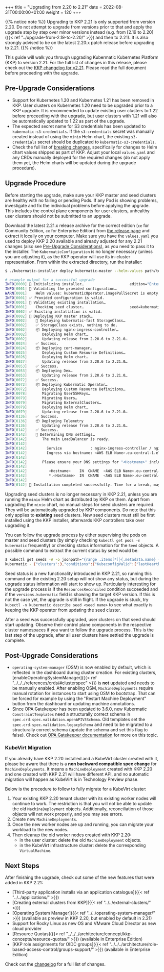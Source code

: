 
+++
title = "Upgrading from 2.20 to 2.21"
date = 2022-08-31T00:00:00+01:00
weight = 120
+++

{{% notice note %}}
Upgrading to KKP 2.21 is only supported from version 2.20. Do not attempt to upgrade from versions prior to that and apply the upgrade step by step over minor versions instead (e.g. from [2.19 to 2.20]({{< ref "../upgrade-from-2.19-to-2.20/" >}}) and then to 2.21). It is also strongly advised to be on the latest 2.20.x patch release before upgrading to 2.21.
{{% /notice %}}

This guide will walk you through upgrading Kubermatic Kubernetes Platform (KKP) to version 2.21. For the full list of changes in this release, please check out the [KKP changelog for v2.21](https://github.com/kubermatic/kubermatic/blob/main/docs/changelogs/CHANGELOG-2.21.md). Please read the full document before proceeding with the upgrade.

## Pre-Upgrade Considerations

- Support for Kubernetes 1.20 and Kubernetes 1.21 has been removed in KKP. User clusters on Kubernetes 1.20 need to be upgraded prior to a KKP upgrade. It is recommended to update existing user clusters to 1.22 before proceeding with the upgrade, but user clusters with 1.21 will also be automatically updated to 1.22 as part of the upgrade.
- The expected secret name for S3 credentials has been updated to `kubermatic-s3-credentials`. If the `s3-credentials` secret was manually created instead of using the `minio` Helm chart, the existing `s3-credentials` secret should be duplicated to `kubermatic-s3-credentials`.
- Check the full list of [breaking changes](https://github.com/kubermatic/kubermatic/blob/main/docs/changelogs/CHANGELOG-2.21.md#breaking-changes), specifically for changes to Helm chart values shipped as part of KKP. Adjust your local `values.yaml` and any CRDs manually deployed for the required changes (do not apply them yet, the Helm charts will be updated during the upgrade procedure).

## Upgrade Procedure

Before starting the upgrade, make sure your KKP master and seed clusters are healthy with no failing or pending Pods. If any Pod is showing problems, investigate and fix the individual problems before applying the upgrade. This includes the control plane components for user clusters, unhealthy user clusters should not be submitted to an upgrade.

Download the latest 2.21.x release archive for the correct edition (`ce` for Community Edition, `ee` for Enterprise Edition) from [the release page](https://github.com/kubermatic/kubermatic/releases) and extract it locally on your computer. Make sure you have the `values.yaml` you used to deploy KKP 2.20 available and already adjusted for any 2.21 changes (also see [Pre-Upgrade Considerations](#pre-upgrade-considerations)), as you need to pass it to the installer. The `KubermaticConfiguration` is no longer necessary (unless you are adjusting it), as the KKP operator will use its in-cluster representation. From within the extracted directory, run the installer:

```sh
$ ./kubermatic-installer deploy kubermatic-master --helm-values path/to/values.yaml

# example output for a successful upgrade
INFO[0000] 🚀 Initializing installer…                     edition="Enterprise Edition" version=v2.21.0
INFO[0001] 🚦 Validating the provided configuration…
WARN[0001]    Helm values: kubermaticOperator.imagePullSecret is empty, setting to spec.imagePullSecret from KubermaticConfiguration
INFO[0001] ✅ Provided configuration is valid.
INFO[0001] 🚦 Validating existing installation…
INFO[0001]    Checking seed cluster…                     seed=kubermatic
INFO[0002] ✅ Existing installation is valid.
INFO[0002] 🛫 Deploying KKP master stack…
INFO[0002]    💾 Deploying kubermatic-fast StorageClass…
INFO[0002]    ✅ StorageClass exists, nothing to do.
INFO[0002]    📦 Deploying nginx-ingress-controller…
INFO[0002]       Deploying Helm chart…
INFO[0002]       Updating release from 2.20.6 to 2.21.0…
INFO[0024]    ✅ Success.
INFO[0024]    📦 Deploying cert-manager…
INFO[0025]       Deploying Custom Resource Definitions…
INFO[0026]       Deploying Helm chart…
INFO[0027]       Updating release from 2.20.6 to 2.21.0…
INFO[0053]    ✅ Success.
INFO[0053]    📦 Deploying Dex…
INFO[0053]       Updating release from 2.20.6 to 2.21.0…
INFO[0072]    ✅ Success.
INFO[0072]    📦 Deploying Kubermatic Operator…
INFO[0072]       Deploying Custom Resource Definitions…
INFO[0078]       Migrating UserSSHKeys…
INFO[0079]       Migrating Users…
INFO[0079]       Migrating ExternalClusters…
INFO[0079]       Deploying Helm chart…
INFO[0079]       Updating release from 2.20.6 to 2.21.0…
INFO[0136]    ✅ Success.
INFO[0136]    📦 Deploying Telemetry
INFO[0136]       Updating release from 2.20.6 to 2.21.0…
INFO[0142]    ✅ Success.
INFO[0142]    📡 Determining DNS settings…
INFO[0142]       The main LoadBalancer is ready.
INFO[0142]
INFO[0142]         Service             : nginx-ingress-controller / nginx-ingress-controller
INFO[0142]         Ingress via hostname: <AWS ELB Name>.eu-central-1.elb.amazonaws.com
INFO[0142]
INFO[0142]       Please ensure your DNS settings for "<Hostname>" include the following records:
INFO[0142]
INFO[0142]          <Hostname>    IN  CNAME  <AWS ELB Name>.eu-central-1.elb.amazonaws.com.
INFO[0142]          *.<Hostname>  IN  CNAME  <AWS ELB Name>.eu-central-1.elb.amazonaws.com.
INFO[0142]
INFO[0142] 🛬 Installation completed successfully. Time for a break, maybe? ☺
```

Upgrading seed clusters is no longer necessary in KKP 2.21, unless you are running the `minio` Helm chart as distributed by KKP on them. Apart from upgrading the `minio` chart, no manual steps for seed clusters are required. They will be automatically upgraded by KKP components. Do note that this only applies to **existing** seed clusters. New seed clusters must still be first installed using the KKP installer, afterwards KKP controllers take over upgrading it.

You can follow the upgrade process by either supervising the pods on master and seed clusters (by simply checking `kubectl get pods -n kubermatic` frequently) or checking status information for the `Seed` objects. A possible command to extract the current status by seed would be:

```sh
$ kubectl get seeds -A -o jsonpath="{range .items[*]}{.metadata.name} - {.status}{'\n'}{end}"
kubermatic - {"clusters":3,"conditions":{"KubeconfigValid":{"lastHeartbeatTime":"2022-08-03T10:10:32Z","reason":"KubeconfigValid","status":"True"},"ResourcesReconciled":{"lastHeartbeatTime":"2022-08-25T09:30:52Z","lastTransitionTime":"2022-08-25T09:30:52Z","reason":"ReconcilingSuccess","status":"True"}},"phase":"Healthy","versions":{"cluster":"v1.23.6","kubermatic":"v2.21.0"}}
```

Seed status is a new functionality introduced in KKP 2.21, so running this command on the existing 2.20 setup will not show any status, but during the upgrade status information will start to show up. Particularly interesting for the upgrade process is if the `ResourcesReconciled` condition succeeded and if the `versions.kubermatic` field is showing the target KKP version. If this is not the case yet, the upgrade is still in flight. If the upgrade is stuck, try `kubectl -n kubermatic describe seed <seed name>` to see what exactly is keeping the KKP operator from updating the seed cluster.

After a seed was successfully upgraded, user clusters on that seed should start updating. Observe their control plane components in the respective cluster namespaces if you want to follow the upgrade process. This is the last step of the upgrade, after all user clusters have settled the upgrade is complete.

## Post-Upgrade Considerations

- `operating-system-manager` (OSM) is now enabled by default, which is reflected in the dashboard during cluster creation. For existing clusters, [enableOperatingSystemManager]({{< ref "../../../references/crds/#clusterspec" >}}) is **not** updated and needs to be manually enabled. After enabling OSM, `MachineDeployments` require manual rotation for instances to start using OSM to bootstrap. That can be forced for example by using the "Restart Machine Deployment" button from the dashboard or updating machine annotations.
- Since OPA Gatekeeper has been updated to 3.6.0, new Kubermatic `ConstraintTemplates` need a structurally correct schema in `spec.crd.spec.validation.openAPIV3Schema`. Old templates set the `spec.crd.spec.validation.legacySchema` and need to be migrated to a structurally correct schema (update the schema and set this flag to false). Check out [OPA Gatekeeper documentation](https://open-policy-agent.github.io/gatekeeper/website/docs/constrainttemplates/#v1-constraint-template) for more on this topic.

### KubeVirt Migration

If you already have KKP 2.20 installed and a KubeVirt cluster created with it, please be aware that there is a
**non backward compatible spec change** for `MachineDeployments`. It means a `MachineDeployment`
created with KKP 2.20 and one created with KKP 2.21 will have different API,
and no automatic migration will happen as KubeVirt is in Technology Preview phase.

Below is the procedure to follow to fully migrate for a KubeVirt cluster:

1) Your existing KKP 2.20 tenant cluster with its existing worker nodes will continue to work.
The restriction is that you will not be able to update the old `MachineDeployment` objects.
Additionally, reconciliation of those objects will not work properly, and you may see errors.
2) Create new `MachineDeployments`.
3) Once the new worker nodes are up and running, you can migrate your workload to the new nodes.
4) Then cleanup the old worker nodes created with KKP 2.20:
    - in the user cluster: delete the old `MachineDeployment` objects.
    - in the KubeVirt infrastructure cluster: delete the corresponding `VirtualMachine`.

## Next Steps

After finishing the upgrade, check out some of the new features that were added in KKP 2.21:

- [Third-party application installs via an application catalogue]({{< ref "../../applications/" >}})
- [Creating external clusters from KKP]({{< ref "../../external-clusters/" >}})
- [Operating System Manager]({{< ref "../../operating-system-manager/" >}}) (available as preview in KKP 2.20, but enabled by default in 2.21)
- Support for Rocky Linux as new OS and VMware Cloud Director as new cloud provider
- [Resource Quotas]({{< ref "../../../architecture/concept/kkp-concepts/resource-quotas/" >}}) (available in Enterprise Edition)
- [KKP role assignments for OIDC groups]({{< ref "../../../architecture/role-based-access-control/groups-support/" >}}) (available in Enterprise Edition)

Check out the [changelog](https://github.com/kubermatic/kubermatic/blob/main/docs/changelogs/CHANGELOG-2.21.md) for a full list of changes.
